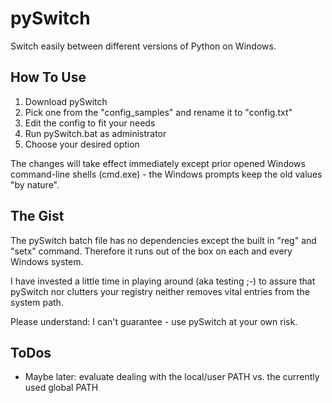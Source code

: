 
pySwitch
========

Switch easily between different versions of Python on Windows.

How To Use
----------
1. Download pySwitch
2. Pick one from the "config_samples" and rename it to "config.txt"
3. Edit the config to fit your needs
4. Run pySwitch.bat as administrator
5. Choose your desired option

The changes will take effect immediately except prior opened Windows command-line shells (cmd.exe) -
the Windows prompts keep the old values "by nature".

The Gist
--------
The pySwitch batch file has no dependencies except the built in "reg" and "setx" command.
Therefore it runs out of the box on each and every Windows system.

I have invested a little time in playing around (aka testing ;-) to assure that 
pySwitch nor clutters your registry neither removes vital entries from the system path.

Please understand: I can't guarantee - use pySwitch at your own risk.

ToDos
-----
- Maybe later: evaluate dealing with the local/user PATH vs. the currently used global PATH
